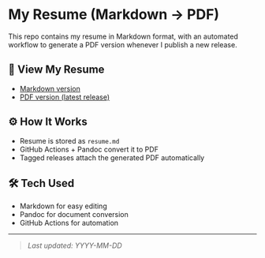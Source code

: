 # My Resume (Markdown → PDF)

This repo contains my resume in Markdown format, with an automated workflow to generate a PDF version whenever I publish a new release.

## 📄 View My Resume
- [Markdown version](./resume.md)
- [PDF version (latest release)](https://github.com/<username>/<repo>/releases/latest)

## ⚙️ How It Works
- Resume is stored as `resume.md`
- GitHub Actions + Pandoc convert it to PDF
- Tagged releases attach the generated PDF automatically

## 🛠 Tech Used
- Markdown for easy editing
- Pandoc for document conversion
- GitHub Actions for automation

---

> *Last updated: YYYY-MM-DD*
